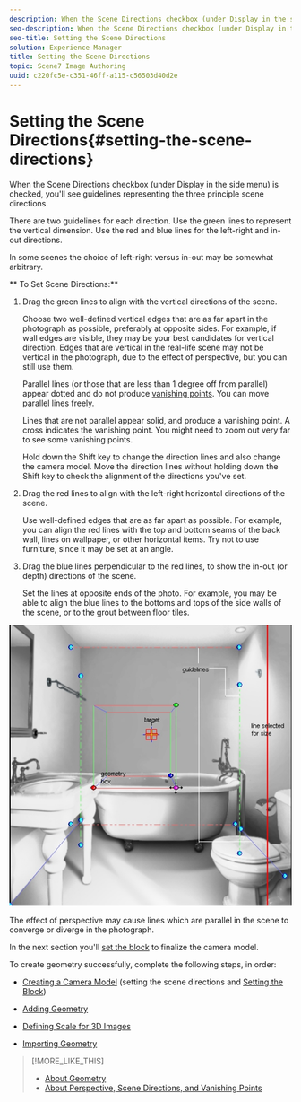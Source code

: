 ```yaml
---
description: When the Scene Directions checkbox (under Display in the side menu) is checked, you'll see guidelines representing the three principle scene directions.
seo-description: When the Scene Directions checkbox (under Display in the side menu) is checked, you'll see guidelines representing the three principle scene directions.
seo-title: Setting the Scene Directions
solution: Experience Manager
title: Setting the Scene Directions
topic: Scene7 Image Authoring
uuid: c220fc5e-c351-46ff-a115-c56503d40d2e
---
```


# Setting the Scene Directions{#setting-the-scene-directions}

When the Scene Directions checkbox (under Display in the side menu) is checked, you'll see guidelines representing the three principle scene directions.

There are two guidelines for each direction. Use the green lines to represent the vertical dimension. Use the red and blue lines for the left-right and in-out directions.

In some scenes the choice of left-right versus in-out may be somewhat arbitrary.

** To Set Scene Directions:** 

1. Drag the green lines to align with the vertical directions of the scene.

   Choose two well-defined vertical edges that are as far apart in the photograph as possible, preferably at opposite sides. For example, if wall edges are visible, they may be your best candidates for vertical direction. Edges that are vertical in the real-life scene may not be vertical in the photograph, due to the effect of perspective, but you can still use them.

   Parallel lines (or those that are less than 1 degree off from parallel) appear dotted and do not produce [vanishing points](../../c-vat-3d-mod-pg/c-vat-create-geo/c-vat-persp-van-pts.md#concept-b8d51c1a3fb647eaa61f7a3e0db5085e). You can move parallel lines freely.

   Lines that are not parallel appear solid, and produce a vanishing point. A cross indicates the vanishing point. You might need to zoom out very far to see some vanishing points.

   Hold down the Shift key to change the direction lines and also change the camera model. Move the direction lines without holding down the Shift key to check the alignment of the directions you've set. 

1. Drag the red lines to align with the left-right horizontal directions of the scene.

   Use well-defined edges that are as far apart as possible. For example, you can align the red lines with the top and bottom seams of the back wall, lines on wallpaper, or other horizontal items. Try not to use furniture, since it may be set at an angle. 

1. Drag the blue lines perpendicular to the red lines, to show the in-out (or depth) directions of the scene.

   Set the lines at opposite ends of the photo. For example, you may be able to align the blue lines to the bottoms and tops of the side walls of the scene, or to the grout between floor tiles. 

![Task post-requisite](assets/bathroom.png)

The effect of perspective may cause lines which are parallel in the scene to converge or diverge in the photograph.

In the next section you'll [set the block](../../c-vat-3d-mod-pg/c-vat-create-geo/t-vat-set-block.md#task-383646d12ec14e84b47d75fad4489175) to finalize the camera model.

To create geometry successfully, complete the following steps, in order:

* [Creating a Camera Model](../../c-vat-3d-mod-pg/c-vat-create-geo/t-vat-cam-mod.md#task-fc39ab753bb248c7a8f86fb27594412e) (setting the scene directions and [Setting the Block](../../c-vat-3d-mod-pg/c-vat-create-geo/t-vat-set-block.md#task-383646d12ec14e84b47d75fad4489175)) 

* [Adding Geometry](../../c-vat-3d-mod-pg/c-vat-create-geo/t-vat-add-geo.md#task-21871477506a4daaa695d638cc159dc0) 
* [Defining Scale for 3D Images](../../c-vat-3d-mod-pg/c-vat-create-geo/t-vat-def-3d-scale.md#task-7938e8b9590543a78d48b678d2d26ba9) 
* [Importing Geometry](../../c-vat-obj-pg/c-vat-abt-obj-pg/t-vat-imp-geo.md#task-a6681c3260ee4a57a177366095981ddc)

>[!MORE_LIKE_THIS]
>
>* [About Geometry](../../c-vat-3d-mod-pg/c-vat-create-geo/c-vat-abt-geo.md#concept-5d07c29f27834afe8e46852c7c71db9c)
>* [About Perspective, Scene Directions, and Vanishing Points](../../c-vat-3d-mod-pg/c-vat-create-geo/c-vat-persp-van-pts.md#concept-b8d51c1a3fb647eaa61f7a3e0db5085e)
